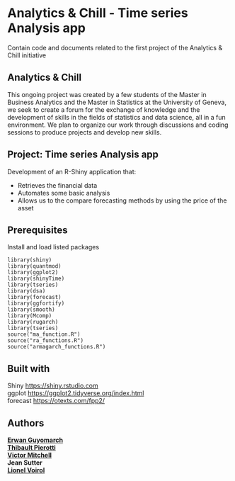 # Analytics & Chill - Time series Analysis app
Contain code and documents related to the first project of the Analytics &amp; Chill initiative

## Analytics & Chill
This ongoing project was created by a few students of the Master in Business Analytics and the Master in Statistics at the University of Geneva, we seek to create a forum for the exchange of knowledge and the development of skills in the fields of statistics and data science, all in a fun environment.  We plan to organize our work through discussions and coding sessions to produce projects and develop new skills.


## Project: Time series Analysis app

Development of an R-Shiny application that:
- Retrieves the financial data 
- Automates some basic analysis
- Allows us to the compare forecasting methods by using the price of the asset

## Prerequisites
Install and load listed packages

```
library(shiny)
library(quantmod)
library(ggplot2)
library(shinyTime)
library(tseries)
library(dsa)
library(forecast)
library(ggfortify)
library(smooth)
library(Mcomp)
library(rugarch)
library(tseries)
source("ma_function.R")
source("ra_functions.R")
source("armagarch_functions.R")
```

## Built with
Shiny https://shiny.rstudio.com  
ggplot https://ggplot2.tidyverse.org/index.html  
forecast https://otexts.com/fpp2/  

## Authors
[**Erwan Guyomarch**](https://github.com/misurida)   
[**Thibault Pierotti**](https://github.com/thibpiero)  
[**Victor Mitchell**](https://github.com/V-Mitch)  
**Jean Sutter**  
[**Lionel Voirol**](https://github.com/lionelvoirol)  
